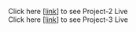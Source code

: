 Click here [[link](https://goobusiness-project-1-faraz.netlify.app/)] to see Project-2 Live<br/>
Click here [[link](https://email-faraz.netlify.app/)] to see Project-3 Live

